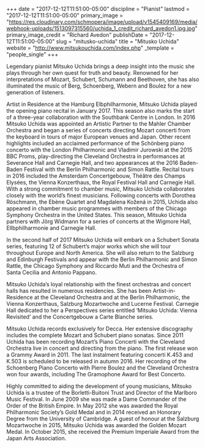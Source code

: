 +++
date = "2017-12-12T11:51:00-05:00"
discipline = "Pianist"
lastmod = "2017-12-12T11:51:00-05:00"
primary_image = "https://res.cloudinary.com/schmopera/image/upload/v1545409169/media/webhook-uploads/1513097315560/uchida_1_credit_richard_avedon1.jpg.jpg"
primary_image_credit = "Richard Avedon"
publishDate = "2017-12-12T11:51:00-05:00"
slug = "mitusko-uchida"
title = "Mitusko Uchida"
website = "http://www.mitsukouchida.com/index.php"
_template = "people_single"
+++

Legendary pianist Mitsuko Uchida brings a deep insight into the music she plays through her own quest for truth and beauty. Renowned for her interpretations of Mozart, Schubert, Schumann and Beethoven, she has also illuminated the music of Berg, Schoenberg, Webern and Boulez for a new generation of listeners.

Artist in Residence at the Hamburg Elbphilharmonie, Mitsuko Uchida played the opening piano recital in January 2017. This season also marks the start of a three-year collaboration with the Southbank Centre in London. In 2016 Mitsuko Uchida was appointed an Artistic Partner to the Mahler Chamber Orchestra and began a series of concerts directing Mozart concerti from the keyboard in tours of major European venues and Japan. Other recent highlights included an acclaimed performance of the Schönberg piano concerto with the London Philharmonic and Vladimir Jurowski at the 2015 BBC Proms, play-directing the Cleveland Orchestra in performances at Severance Hall and Carnegie Hall, and two appearances at the 2016 Baden-Baden Festival with the Berlin Philharmonic and Simon Rattle. Recital tours in 2016 included the Amsterdam Concertgebouw, Théâtre des Champs Elysées, the Vienna Konzerthaus, the Royal Festival Hall and Carnegie Hall. With a strong commitment to chamber music, Mitsuko Uchida collaborates closely with the world’s finest musicians. Following concerts with Dorothea Röschmann, the Ebène Quartet and Magdalena Kožená in 2015, Uchida also appeared in chamber music programmes with members of the Chicago Symphony Orchestra in the United States. This season, Mitsuko Uchida partners with Jörg Widmann for a series of concerts at the Wigmore Hall, Ellbphilharmonie and Carnegie Hall.

In the second half of 2017 Mitsuko Uchida will embark on a Schubert Sonata series, featuring 12 of Schubert’s major works which she will tour throughout Europe and North America. She will also return to the Salzburg and Edinburgh Festivals and appear with the Berlin Philharmonic and Simon Rattle, the Chicago Symphony and Riccardo Muti and the Orchestra of Santa Cecilia and Antonio Pappano.

Mitsuko Uchida’s loyal relationship with the finest orchestras and concert halls has resulted in numerous residencies. She has been Artist-in-Residence at the Cleveland Orchestra and at the Berlin Philharmonic, the Vienna Konzerthaus, Salzburg Mozartwoche and Lucerne Festival. Carnegie Hall dedicated to her a Perspectives series entitled ‘Mitsuko Uchida: Vienna Revisited’ and the Concertgebouw a Carte Blanche series.

Mitsuko Uchida records exclusively for Decca. Her extensive discography includes the complete Mozart and Schubert piano sonatas. Since 2011 Uchida has been recording Mozart’s Piano Concerti with the Cleveland Orchestra live in concert and directing from the piano. The first release won a Grammy Award in 2011. The last instalment featuring concerti K.453 and K.503 is scheduled to be released in autumn 2016. Her recording of the Schoenberg Piano Concerto with Pierre Boulez and the Cleveland Orchestra won four awards, including The Gramophone Award for Best Concerto.

Highly committed to aiding the development of young musicians, Mitsuko Uchida is a trustee of the Borletti-Buitoni Trust and Director of the Marlboro Music Festival. In June 2009 she was made a Dame Commander of the Order of the British Empire. In May 2012 she was awarded the Royal Philharmonic Society’s Gold Medal and in 2014 received an Honorary Degree from the University of Cambridge. A guest of honour at the Salzburg Mozartwoche in 2015, Mitsuko Uchida was awarded the Golden Mozart Medal. In October 2015, she received the Premium Imperiale Award from the Japan Arts Association.
